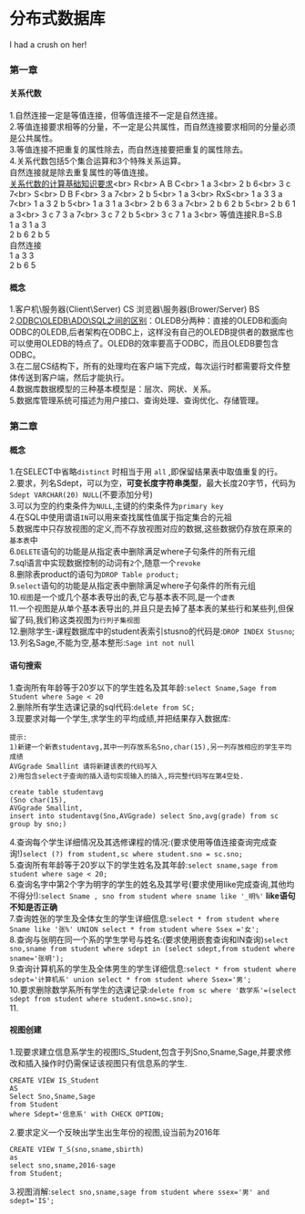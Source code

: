 # 分布式数据库
I had a crush on her!
### 第一章
#### 关系代数
1.自然连接一定是等值连接，但等值连接不一定是自然连接。<br>
2.等值连接要求相等的分量，不一定是公共属性，而自然连接要求相同的分量必须是公共属性。<br>
3.等值连接不把重复的属性除去，而自然连接要把重复的属性除去。<br>
4.关系代数包括5个集合运算和3个特殊关系运算。<br>
自然连接就是除去重复属性的等值连接。<br>
[关系代数的计算基础知识要求](https://www.sogou.com/link?url=DSOYnZeCC_owkDvmYG0gMz-JrNZwwuWK1JG7YC2B9Nw-tFzkIQ3_Tp8-QMMFL5y4HWJXhi2GHbWuLaNMGv04nw..)<br>
R<br>
A B C<br>
1 a 3<br>
2 b 6<br>
3 c 7<br>
S<br>
D B F<br>
3 a 7<br>
2 b 5<br>
1 a 3<br>
RxS<br>
1 a 3 3 a 7<br>
1 a 3 2 b 5<br>
1 a 3 1 a 3<br>
2 b 6 3 a 7<br>
2 b 6 2 b 5<br>
2 b 6 1 a 3<br>
3 c 7 3 a 7<br>
3 c 7 2 b 5<br>
3 c 7 1 a 3<br>
等值连接R.B=S.B<br>
1 a 3 1 a 3<br>
2 b 6 2 b 5<br>
自然连接<br>
1 a 3 3<br>
2 b 6 5<br>
#### 概念
1.客户机\服务器(Client\Server) CS  浏览器\服务器(Brower/Server) BS<br>
2.[ODBC\OLEDB\ADO\SQL之间的区别](http://www.cnblogs.com/yuanfubiao/archive/2010/12/22/1914149.html)：OLEDB分两种：直接的OLEDB和面向ODBC的OLEDB,后者架构在ODBC上，这样没有自己的OLEDB提供者的数据库也可以使用OLEDB的特点了。OLEDB的效率要高于ODBC，而且OLEDB要包含ODBC。<br>
3.在二层CS结构下，所有的处理均在客户端下完成，每次运行时都需要将文件整体传送到客户端，然后才能执行。<br>
4.数据库数据模型的三种基本模型是：层次、网状、关系。<br>
5.数据库管理系统可描述为用户接口、查询处理、查询优化、存储管理。<br>


### 第二章
#### 概念
1.在SELECT中省略`distinct`  时相当于用  `all`  ,即保留结果表中取值重复的行。<br>
2.要求，列名Sdept，可以为空，**可变长度字符串类型**，最大长度20字节，代码为`Sdept VARCHAR(20) NULL`(不要添加分号)<br>
3.可以为空的约束条件为` NULL `,主键的约束条件为`primary key` <br>
4.在SQL中使用谓语`IN`可以用来查找属性值属于指定集合的元祖<br>
5.数据库中只存放视图的定义,而不存放视图对应的数据,这些数据仍存放在原来的`基本表`中<br>
6.`DELETE`语句的功能是从指定表中删除满足where子句条件的所有元组<br>
7.sql语言中实现数据控制的动词有`2`个,随意一个`revoke`<br>
8.删除表product的语句为`DROP Table product;`<br>
9.`select`语句的功能是从指定表中删除满足where子句条件的所有元组<br>
10.`视图`是一个或几个基本表导出的表,它与基本表不同,是一个`虚表`<br>
11.一个视图是从单个基本表导出的,并且只是去掉了基本表的某些行和某些列,但保留了码,我们称这类视图为`行列子集视图`<br>
12.删除学生-课程数据库中的student表索引stusno的代码是:`DROP INDEX Stusno`;<br>
13.列名Sage,不能为空,基本整形:`Sage int not null`<br>


#### 语句搜索
1.查询所有年龄等于20岁以下的学生姓名及其年龄:`select Sname,Sage from Student where Sage < 20`<br>
2.删除所有学生选课记录的sql代码:`delete from SC;` <br>
3.现要求对每一个学生,求学生的平均成绩,并把结果存入数据库:
```
提示:
1)新建一个新表studentavg,其中一列存放系名Sno,char(15),另一列存放相应的学生平均成绩
AVGgrade Smallint 请将新建该表的代码写入
2)用包含select子查询的插入语句实现输入的插入,将完整代码写在第4空处.

create table studentavg
(Sno char(15),
AVGgrade Smallint,
insert into studentavg(Sno,AVGgrade) select Sno,avg(grade) from sc group by sno;)
```
4.查询每个学生详细情况及其选修课程的情况:(要求使用等值连接查询完成查询!)`select (?) from student,sc where student.sno = sc.sno;`<br>
5.查询所有年龄等于20岁以下的学生姓名及其年龄:`select sname,sage from student where sage < 20;`<br>
6.查询名字中第2个字为明字的学生的姓名及其学号(要求使用like完成查询,其他均不得分!):`select Sname , sno from student where sname like '_明%'` **like语句不知是否正确**<br>
7.查询姓张的学生及全体女生的学生详细信息:`select * from student where Sname like '张%' UNION select * from student where Ssex ='女';`<br>
8.查询与张明在同一个系的学生学号与姓名:(要求使用嵌套查询和IN查询)`select sno,sname from student where sdept in (select sdept,from student where sname='张明');`<br>
9.查询计算机系的学生及全体男生的学生详细信息:`select * from student where sdept='计算机系' union select * from student where Ssex='男';`<br>
10.要求删除数学系所有学生的选课记录:`delete from sc where '数学系'=(select sdept from student where student.sno=sc.sno);`<br>
11.


#### 视图创建
1.现要求建立信息系学生的视图IS_Student,包含于列Sno,Sname,Sage,并要求修改和插入操作时仍需保证该视图只有信息系的学生.
```
CREATE VIEW IS_Student
AS
Select Sno,Sname,Sage
from Student
where Sdept='信息系' with CHECK OPTION;
```
2.要求定义一个反映出学生出生年份的视图,设当前为2016年
```
CREATE VIEW T_S(sno,sname,sbirth)
as
select sno,sname,2016-sage
from Student;
```

3.视图消解:`select sno,sname,sage from student where ssex='男' and sdept='IS';`<br>


